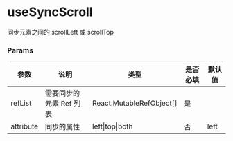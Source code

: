 # useSyncScroll

同步元素之间的 scrollLeft 或 scrollTop

### Params

| 参数      | 说明                    | 类型                                  | 是否必填 | 默认值 |
| --------- | ----------------------- | ------------------------------------- | -------- | ------ |
| refList   | 需要同步的元素 Ref 列表 | React.MutableRefObject<HTMLElement>[] | 是       |        |
| attribute | 同步的属性              | left\|top\|both                       | 否       | left   |
